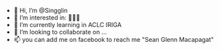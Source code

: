 - 👋 Hi, I’m @Singglin
- 👀 I’m interested in: 🤷🏻‍♂️
- 🌱 I’m currently learning in ACLC IRIGA
- 💞️ I’m looking to collaborate on ...
- 📫 you can add me on facebook to reach me "Sean Glenn Macapagat"

<!---
Singglin/Singglin is a ✨ special ✨ repository because its `README.md` (this file) appears on your GitHub profile.
You can click the Preview link to take a look at your changes.
--->
